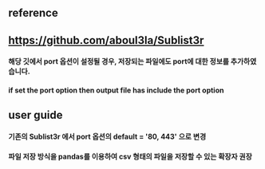 ## reference
## https://github.com/aboul3la/Sublist3r
#### 해당 깃에서 port 옵션이 설정될 경우, 저장되는 파일에도 port에 대한 정보를 추가하였습니다.
#### if set the port option then output file has include the port option



## user guide
#### 기존의 Sublist3r 에서 port 옵션의 default = '80, 443' 으로 변경
#### 파일 저장 방식을 pandas를 이용하여 csv 형태의 파일을 저장할 수 있는 확장자 권장
